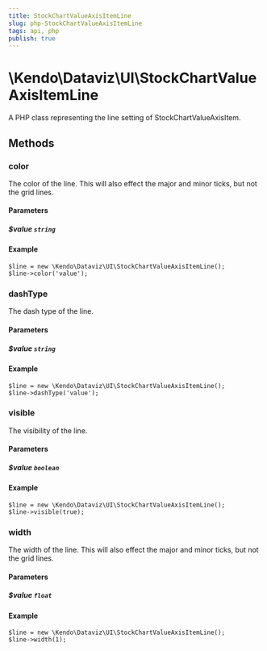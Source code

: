 ```yaml
---
title: StockChartValueAxisItemLine
slug: php-StockChartValueAxisItemLine
tags: api, php
publish: true
---
```


# \Kendo\Dataviz\UI\StockChartValueAxisItemLine

A PHP class representing the line setting of StockChartValueAxisItem.


## Methods

### color
The color of the line. This will also effect the major and minor ticks, but
not the grid lines.
#### Parameters

##### $value `string`



#### Example 
    $line = new \Kendo\Dataviz\UI\StockChartValueAxisItemLine();
    $line->color('value');

### dashType
The dash type of the line.
#### Parameters

##### $value `string`



#### Example 
    $line = new \Kendo\Dataviz\UI\StockChartValueAxisItemLine();
    $line->dashType('value');

### visible
The visibility of the line.
#### Parameters

##### $value `boolean`



#### Example 
    $line = new \Kendo\Dataviz\UI\StockChartValueAxisItemLine();
    $line->visible(true);

### width
The width of the line. This will also effect the major and minor ticks, but
not the grid lines.
#### Parameters

##### $value `float`



#### Example 
    $line = new \Kendo\Dataviz\UI\StockChartValueAxisItemLine();
    $line->width(1);

